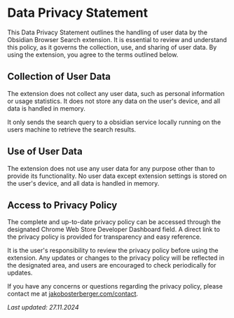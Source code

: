 # Data Privacy Statement

This Data Privacy Statement outlines the handling of user data by the Obsidian Browser Search extension. It is essential to review and understand this policy, as it governs the collection, use, and sharing of user data. By using the extension, you agree to the terms outlined below.

## Collection of User Data

The extension does not collect any user data, such as personal information or usage statistics. It does not store any data on the user's device, and all data is handled in memory.

It only sends the search query to a obsidian service locally running on the users machine to retrieve the search results.

## Use of User Data

The extension does not use any user data for any purpose other than to provide its functionality. No user data except extension settings is stored on the user's device, and all data is handled in memory.

## Access to Privacy Policy

The complete and up-to-date privacy policy can be accessed through the designated Chrome Web Store Developer Dashboard field. A direct link to the privacy policy is provided for transparency and easy reference.

It is the user's responsibility to review the privacy policy before using the extension. Any updates or changes to the privacy policy will be reflected in the designated area, and users are encouraged to check periodically for updates.

If you have any concerns or questions regarding the privacy policy, please contact me at [jakobosterberger.com/contact](https://jakobosterberger.com/contact).

*Last updated: 27.11.2024*